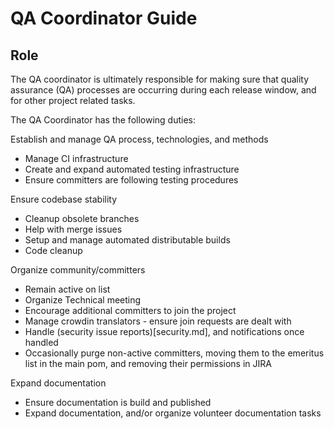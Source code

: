 QA Coordinator Guide
=====================

Role
----

The QA coordinator is ultimately responsible for making sure that quality assurance (QA) processes are occurring during
each release window, and for other project related tasks.

The QA Coordinator has the following duties:

Establish and manage QA process, technologies, and methods

 - Manage CI infrastructure
 - Create and expand automated testing infrastructure
 - Ensure committers are following testing procedures

Ensure codebase stability

 - Cleanup obsolete branches
 - Help with merge issues
 - Setup and manage automated distributable builds
 - Code cleanup

Organize community/committers

 - Remain active on list
 - Organize Technical meeting
 - Encourage additional committers to join the project
 - Manage crowdin translators - ensure join requests are dealt with
 - Handle (security issue reports)[security.md], and notifications once handled
 - Occasionally purge non-active committers, moving them to the emeritus list in the main pom, and removing their
   permissions in JIRA

Expand documentation

 - Ensure documentation is build and published
 - Expand documentation, and/or organize volunteer documentation tasks


